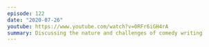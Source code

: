 ```yaml
---
episode: 122
date: "2020-07-26"
youtube: https://www.youtube.com/watch?v=0RFr6iGH4rA
summary: Discussing the nature and challenges of comedy writing
---
```

